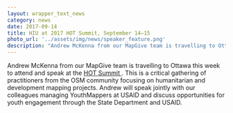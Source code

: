 ```yaml
---
layout: wrapper_text_news
category: news
date: 2017-09-14
title: HIU at 2017 HOT Summit, September 14–15
photo_url: '../assets/img/news/speaker_feature.png'
description: "Andrew McKenna from our MapGive team is travelling to Ottawa this week to attend and speak at the HOT Summit. This is a critical gathering of practitioners from the OSM community focusing on humanitarian and development mapping projects."
---
```


Andrew McKenna from our MapGive team is travelling to Ottawa this week to attend and speak at the <a href="http://summit.hotosm.org/"> HOT Summit </a>. This is a critical gathering of practitioners from the OSM community focusing on humanitarian and development mapping projects. Andrew will speak jointly with our colleagues managing YouthMappers at USAID and discuss opportunities for youth engagement through the State Department and USAID.
